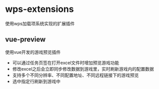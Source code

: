 # wps-extensions
使用wps加载项系统实现的扩展插件


## vue-preview

使用vue开发的游戏预览插件

- 可以通过任务页签在打开excel文件时增加预览游戏功能
- 修改excel之后会立即同步修改数据到游戏里，实时刷新游戏内的配置数据
- 支持多个不同分辨率、不同配置地址、不同远程链接下的游戏预览
- 选中指定行刷新到游戏中